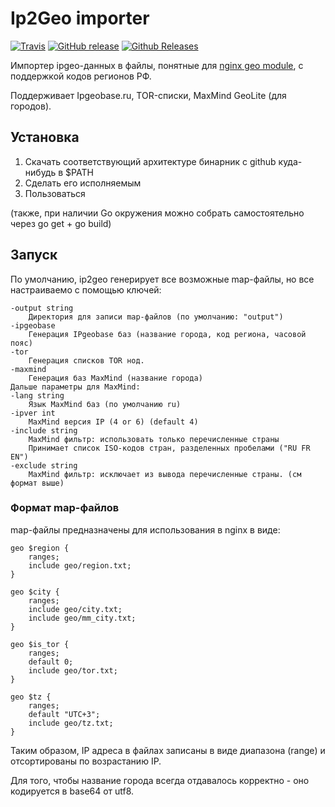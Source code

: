 # Ip2Geo importer

[![Travis](https://img.shields.io/travis/m-messiah/ip2geo.svg)](https://travis-ci.org/m-messiah/ip2geo)
[![GitHub release](https://img.shields.io/github/release/m-messiah/ip2geo.svg)](https://github.com/m-messiah/ip2geo)
[![Github Releases](https://img.shields.io/github/downloads/m-messiah/ip2geo/latest/total.svg)](https://github.com/m-messiah/ip2geo)

Импортер ipgeo-данных в файлы, понятные для [nginx geo module](http://nginx.org/ru/docs/http/ngx_http_geo_module.html), с поддержкой кодов регионов РФ.

Поддерживает Ipgeobase.ru, TOR-списки, MaxMind GeoLite (для городов).

## Установка

1. Скачать соответствующий архитектуре бинарник с github куда-нибудь в $PATH
2. Сделать его исполняемым
3. Пользоваться

(также, при наличии Go окружения можно собрать самостоятельно через go get + go build)

## Запуск

По умолчанию, ip2geo генерирует все возможные map-файлы, но все настраиваемо с помощью ключей:

    -output string
        Директория для записи map-файлов (по умолчанию: "output")
    -ipgeobase
        Генерация IPgeobase баз (название города, код региона, часовой пояс)
    -tor
        Генерация списков TOR нод.
    -maxmind
        Генерация баз MaxMind (название города)
    Дальше параметры для MaxMind:
    -lang string
        Язык MaxMind баз (по умолчанию ru)
    -ipver int
        MaxMind версия IP (4 or 6) (default 4)
    -include string
        MaxMind фильтр: использовать только перечисленные страны  
        Принимает список ISO-кодов стран, разделенных пробелами ("RU FR EN")
    -exclude string
        MaxMind фильтр: исключает из вывода перечисленные страны. (см формат выше)
    

### Формат map-файлов

map-файлы предназначены для использования в nginx в виде:

```nginx
geo $region {
    ranges;
    include geo/region.txt;
}

geo $city {
    ranges;
    include geo/city.txt;
    include geo/mm_city.txt;
}

geo $is_tor {
    ranges;
    default 0;
    include geo/tor.txt;
}

geo $tz {
    ranges;
    default "UTC+3";
    include geo/tz.txt;
}
```

Таким образом, IP адреса в файлах записаны в виде диапазона (range) и отсортированы по возрастанию IP.

Для того, чтобы название города всегда отдавалось корректно - оно кодируется в base64 от utf8.
